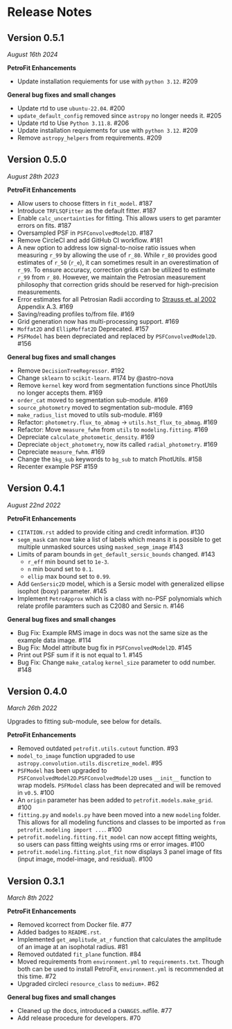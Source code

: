 # Release Notes

## Version 0.5.1
*August 16th 2024*

**PetroFit Enhancements**

- Update installation requiements for use with `python 3.12`. #209

**General bug fixes and small changes**

- Update rtd to use `ubuntu-22.04`. #200
- `update_default_config` removed since `astropy` no longer needs it. #205
- Update rtd to Use `Python 3.11.8`. #206
- Update installation requiements for use with `python 3.12`. #209
- Remove `astropy_helpers` from requirements. #209

## Version 0.5.0
*August 28th 2023*

**PetroFit Enhancements**

- Allow users to choose fitters in `fit_model`. #187
- Introduce `TRFLSQFitter` as the default fitter. #187 
- Enable `calc_uncertainties` for fitting. This allows users to get paramter errors on fits. #187
- Oversampled PSF in `PSFConvolvedModel2D`. #187
- Remove CircleCI and add GitHub CI workflow. #181
- A new option to address low signal-to-noise ratio issues when measuring `r_99` by allowing the use of `r_80`. 
  While `r_80` provides good estimates of `r_50` (`r_e`),  it can sometimes result in an overestimation of `r_99`. 
  To ensure accuracy, correction grids can be utilized to estimate `r_99` from `r_80`. However, we maintain the 
  Petrosian measurement philosophy that correction grids should be reserved for high-precision measurements. 
- Error estimates for all Petrosian Radii according to [Strauss et. al 2002](https://ui.adsabs.harvard.edu/abs/2002AJ....124.1810S/abstract) Appendix A.3. #169
- Saving/reading profiles to/from file. #169
- Grid generation now has multi-processing support. #169
- `Moffat2D` and `EllipMoffat2D` Deprecated. #157
- `PSFModel` has been depreciated and replaced by `PSFConvolvedModel2D`. #156

**General bug fixes and small changes**

- Remove `DecisionTreeRegressor`. #192
- Change `sklearn` to `scikit-learn`. #174 by @astro-nova
- Remove `kernel` key word from segmentation functions since PhotUtils no longer accepts them. #169
- `order_cat` moved to segmentation sub-module. #169 
- `source_photometry` moved to segmentation sub-module. #169 
- `make_radius_list` moved to utils sub-module. #169 
- Refactor: `photometry.flux_to_abmag` -> `utils.hst_flux_to_abmag`. #169
- Refactor: Move `measure_fwhm` from `utils` to `modeling.fitting`. #169 
- Depreciate `calculate_photometic_density`. #169
- Depreciate `object_photometry`, now its called `radial_photometry`. #169
- Depreciate `measure_fwhm`. #169
- Change the `bkg_sub` keywords to `bg_sub` to match PhotUtils. #158
- Recenter example PSF #159

## Version 0.4.1
*August 22nd 2022*

**PetroFit Enhancements**

- `CITATION.rst` added to provide citing and credit information. #130
- `segm_mask` can now take a list of labels which means it is possible to get multiple unmasked sources using `masked_segm_image` #143
- Limits of param bounds in `get_default_sersic_bounds` changed.  #143
    - `r_eff` min bound set to `1e-3`.
    - `n` min bound set to `0.1`.
    - `ellip` max bound set to `0.99`.
- Add `GenSersic2D` model, which is a Sersic model with generalized ellipse isophot (boxy) parameter. #145
- Implement `PetroApprox` which is a class with no-PSF polynomials which relate profile paramters such as C2080 and Sersic n.  #146

**General bug fixes and small changes**

- Bug Fix: Example RMS image in docs was not the same size as the example data image. #114
- Bug Fix: Model attribute bug fix in  `PSFConvolvedModel2D`.  #145
- Print out PSF sum if it is not equal to 1. #145
- Bug Fix: Change `make_catalog` `kernel_size` parameter to odd number. #148

## Version 0.4.0
*March 26th 2022*

Upgrades to fitting sub-module, see below for details.

**PetroFit Enhancements**

- Removed outdated `petrofit.utils.cutout` function. #93
- `model_to_image` function upgraded to use `astropy.convolution.utils.discretize_model`. #95
- `PSFModel` has been upgraded to `PSFConvolvedModel2D`.`PSFConvolvedModel2D` uses `__init__` function to wrap models. `PSFModel` class has been deprecated and will be removed in `v0.5`. #100
- An `origin` parameter has been added to `petrofit.models.make_grid`. #100
- `fitting.py` and `models.py` have been moved into a new `modeling` folder. This allows for all modeling functions and classes to be imported as `from petrofit.modeling import ...`. #100 
- `petrofit.modeling.fitting.fit_model` can now accept fitting weights, so users can pass fitting weights using rms or error images. #100
- `petrofit.modeling.fitting.plot_fit` now displays 3 panel image of fits (input image, model-image, and residual). #100

## Version 0.3.1
*March 8th 2022*

**PetroFit Enhancements**

- Removed kcorrect from Docker file. #77
- Added badges to `README.rst`.
- Implemented `get_amplitude_at_r` function that calculates the amplitude of an image at an isophotal radius. #81 
- Removed outdated `fit_plane` function. #84
- Moved requirements from `environment.yml` to `requirements.txt`. Though both can be used to install PetroFit, `environment.yml` is recommended at this time. #72
- Upgraded circleci `resource_class` to `medium+`. #62

**General bug fixes and small changes**

- Cleaned up the docs, introduced a `CHANGES.md`file. #77
- Add release procedure for developers. #70